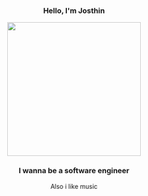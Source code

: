 <h3 align="center">Hello, I'm Josthin</h3>
<div align="center">
</div>
 <div align="center">
  <img src="https://media.tenor.com/btHsggSMhoAAAAAC/bocchi-the-rock-pa.gif" width="300" />
</div>
<div align="center">
   <h3>I wanna be a software engineer</h3>
   <p>Also i like music</p>
</div>
